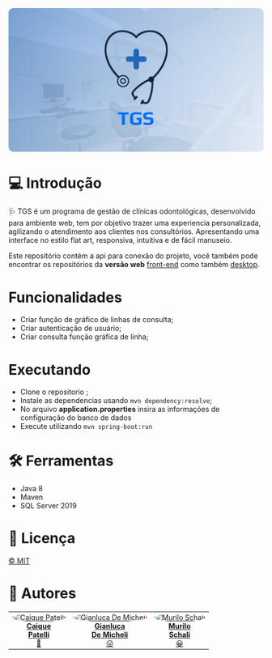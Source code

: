 <p align="center">
  <img src="https://github.com/Fatec-ID-Grupo-2-2023/tgs-web-hk/blob/main/assets/img/banner.png" />
</p>

# 💻 Introdução
        
  🩺 TGS é um programa de gestão de clínicas odontológicas, desenvolvido para ambiente web, tem por objetivo trazer uma experiencia personalizada, agilizando o atendimento aos clientes nos consultórios. Apresentando uma interface no estilo flat art, responsiva, intuitiva e de fácil manuseio.

  Este repositório contém a api para conexão do projeto, você também pode encontrar os repositórios da **versão web** [front-end](https://github.com/Fatec-ID-Grupo-2-2023/tgs-web) como também [desktop](https://github.com/Fatec-ID-Grupo-2-2023/tgs-desktop).


# Funcionalidades 

* Criar função de gráfico de linhas de consulta;
* Criar autenticação de usuário;
* Criar consulta função gráfica de linha;


# Executando
* Clone o repositorio ;
* Instale as dependencias usando ```mvn dependency:resolve```;
* No arquivo **application.properties** insira as informações de configuração do banco de dados
* Execute utilizando ```mvn spring-boot:run```
 


# 🛠  Ferramentas
*  Java 8
* Maven
* SQL Server 2019

# 📝  Licença
[© MIT](https://github.com/Fatec-ID-Grupo-2-2023/tgs-web/blob/main/LICENSE)


# 🦸  Autores 
<div align="center">
  <table>
    <tr align="center">
      <td>
        <a href="https://github.com/CaiquePatelliScapeline" target="_blank">
          <img style="border-radius: 50%" src="https://avatars.githubusercontent.com/u/56651727?v=4" width="100px" alt="Caique Patelli" />
          <br>
          <b>Caique<br>Patelli</b>
          <br>
          🖖
        </a>  
      </td>   
      <td>
        <a href="https://github.com/GianlucaDeMicheli" target="_blank">
          <img style="border-radius: 50%" src="https://avatars.githubusercontent.com/u/56308126?v=4" width="100px" alt="Gianluca De Micheli" />
          <br>
          <b>Gianluca<br>De Micheli</b>
          <br>
          😛
        </a>
      </td>
      <td>
        <a href="https://github.com/MuriloSchali" target="_blank">
          <img style="border-radius: 50%" src="https://avatars.githubusercontent.com/u/89110560?v=4" width="100px" alt="Murilo Schali"/>
          <br>
          <b>Murilo<br>Schali</b>
          <br>
          😀
        </a>
      </td>
    </tr>
  </table>
</div>
